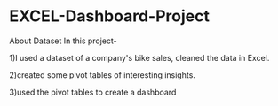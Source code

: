 # EXCEL-Dashboard-Project
About Dataset
In this project- 

1)I used a dataset of a company's bike sales, cleaned the data in Excel. 


2)created some pivot tables of interesting insights. 


3)used the pivot tables to create a dashboard

